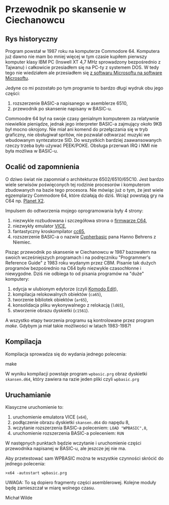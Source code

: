# Przewodnik po skansenie w Ciechanowcu

## Rys historyczny

Program powstał w 1987 roku na komputerze Commodore 64. Komputera już dawno nie mam bo mniej więcej
w tym czasie kupiłem pierwszy komputer klasy IBM PC (Inswell XT 4,7 MHz sprowadzony bezpośrednio z Tajwanu)
i całkowicie przesiadłem się na PC-ty z systemem DOS. W tedy tego nie wiedziałem ale przesiadłem się [z 
softwaru Microsoftu na software Microsoftu](https://www.c64-wiki.com/wiki/Microsoft).

Jedyne co mi pozostało po tym programie to bardzo długi wydruk obu jego części:

1. rozszerzenie BASIC-a napisanego w asemblerze 6510,
2. przewodnik po skansenie napisany w BASIC-u.

Commoodre 64 był na swoje czasy genialnym komputerem za relatywnie niewielkie pieniądze,
jednak jego interpreter BASIC-a zajmujący około 9KB był mocno okrojony. Nie miał ani komend
do przełączania się w tryb graficzny, nie obsługiwał spritów, nie pozwalał odtwarzać muzyki we wbudowanym
syntezatorze SID. Do wszystkich bardziej zaawansowanych rzeczy trzeba było używać PEEK/POKE. Obsługa
przerwań IRQ i NMI nie była możliwa w BASIC-u.

## Ocalić od zapomnienia

O dziwo świat nie zapomniał o architekturze 6502/6510/65C10. Jest bardzo wiele serwisów poświęconych tej rodzinie 
procesorów i komputerom zbudowanych na bazie tego procesora. Nie mówiąc już o tym, że jest wiele egzemplarzy Commodore 
64, które działają do dziś. Wciąż powstają gry na C64 np. [Planet X2](https://www.youtube.com/watch?v=NB_VBl7ut9Y).

Impulsem do odtworzenia mojego oprogramowania były 4 strony:

1. niezwykle rozbudowana i szczegółowa strona o [firmwarze C64](http://unusedino.de/ec64/technical/aay/c64/),
2. niezwykły emulator [VICE](http://vice-emu.sourceforge.net/),
3. fantastyczny kroskompilator [cc65](https://www.cc65.org/),
4. rozszerzenie BASIC-a o nazwie [Cypherbasic](https://github.com/silizium/cypherbasic) pana Hanno Behrens z Niemiec.

Pisząc przewodnik po skansenie w Ciechanowcu w 1987 bazowałem na swoich wcześniejszych programach i na podręczniku
"Programmer's Reference Guide" z 1983 roku wydanym przez CBM. Pisanie tak dużych programów bezpośrednio na C64 było 
niezwykle czasochłonne i niewygodne. Dziś nie odbiega to od pisania programów na "duże" komputery:

1. edycja w ulubionym edytorze (czyli [Komodo Edit](https://www.activestate.com/komodo-edit)),
2. kompilacja relokowalnych obiektów (`ca65`),
3. tworzenie bibliotek obiektów (`ar65`),
4. konsolidacja pliku wykonywalnego z relokacją (`ld65`),
5. stworzenie obrazu dyskietki (`c1561`).

A wszystko etapy tworzenia programu są kontrolowane przez program *make*. Gdybym ja miał takie możliwości 
w latach 1983-1987!

## Kompilacja

Kompilacja sprowadza się do wydania jednego polecenia:

make

W wyniku kompilacji powstaje program `wpbasic.prg` obraz dyskietki `skansen.d64`, który zawiera na razie
jeden pliki czyli `wpbasic.prg`

## Uruchamianie

Klasyczne uruchomienie to:

1. uruchomienie emulatora VICE (`x64`),
2. podłączenie obrazu dyskietki `skansen.d64` do napędu 8,
3. wczytanie rozszerzenia BASIC-a poleceniem: `LOAD "WPBASIC",8`,
4. uruchomienie rozszerzenia BASIC-a poleceniem: `RUN`

W następnych punktach będzie wczytanie i uruchomienie części przewodnika napisanej w BASIC-u,
ale jeszcze jej nie ma.

Aby przetestować sam WPBASIC można te wszystkie czynności skrócić do jednego polecenia:

```
>x64 -autostart wpbasic.prg
```


UWAGA: To są dopiero fragmenty części asemblerowej. Kolejne moduły będę zamieszczał w miarę wolnego czasu.

Michał Wilde

